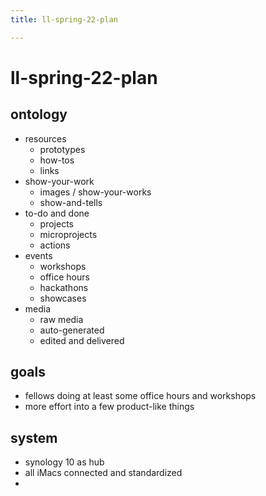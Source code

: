 ```yaml
---
title: ll-spring-22-plan

---
```


# ll-spring-22-plan

## ontology

* resources
    * prototypes
    * how-tos
    * links
* show-your-work
    * images / show-your-works
    * show-and-tells
* to-do and done
    * projects
    * microprojects
    * actions
* events
    * workshops
    * office hours
    * hackathons
    * showcases
* media
    * raw media
    * auto-generated
    * edited and delivered


## goals

* fellows doing at least some office hours and workshops
* more effort into a few product-like things


## system

* synology 10 as hub
* all iMacs connected and standardized
* 
